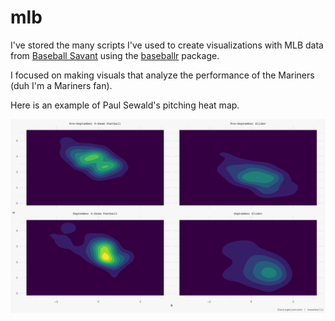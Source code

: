 # mlb

I've stored the many scripts I've used to create visualizations with MLB data from [Baseball Savant](https://baseballsavant.mlb.com/) using the [baseballr](https://billpetti.github.io/baseballr/index.html) package.

I focused on making visuals that analyze the performance of the Mariners (duh I'm a Mariners fan).

Here is an example of Paul Sewald's pitching heat map.

![Paul Sewald Slump](https://github.com/kobesar/mlb/blob/master/vis/pauldense.png)
